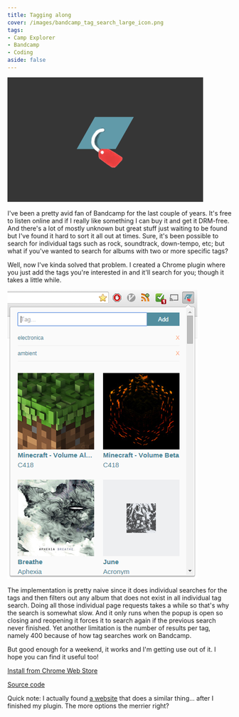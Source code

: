 ```yaml
---
title: Tagging along
cover: /images/bandcamp_tag_search_large_icon.png
tags:
- Camp Explorer
- Bandcamp
- Coding
aside: false
---
```


[![originalSizeImage](/images/bandcamp_tag_search_large_icon.png)](/images/bandcamp_tag_search_large_icon.png)

I've been a pretty avid fan of Bandcamp for the last couple of years. It's free to listen online and if I really like something I can buy it and get it DRM-free. And there's a lot of mostly unknown but great stuff just waiting to be found but I've found it hard to sort it all out at times. Sure, it's been possible to search for individual tags such as rock, soundtrack, down-tempo, etc; but what if you've wanted to search for albums with two or more specific tags?

Well, now I've kinda solved that problem. I created a Chrome plugin where you just add the tags you're interested in and it'll search for you; though it takes a little while.

[![originalSizeImage](/images/bandcamp_tag_search.png)](/images/bandcamp_tag_search.png)

The implementation is pretty naive since it does individual searches for the tags and then filters out any album that does not exist in all individual tag search. Doing all those individual page requests takes a while so that's why the search is somewhat slow. And it only runs when the popup is open so closing and reopening it forces it to search again if the previous search never finished. Yet another limitation is the number of results per tag, namely 400 because of how tag searches work on Bandcamp.

But good enough for a weekend, it works and I'm getting use out of it. I hope you can find it useful too!

[Install from Chrome Web Store](https://chrome.google.com/webstore/detail/bandcamp-tag-search/fkkbhcpcpapcgcfjmllgibbnalmpbjcm)

[Source code](https://github.com/SvDvorak/BandcampMultitagSearch)

Quick note: I actually found [a website](http://www.influenza-records.com/find/) that does a similar thing... after I finished my plugin. The more options the merrier right?